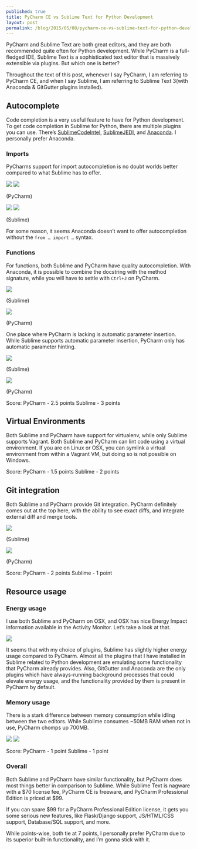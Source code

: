 ```yaml
---
published: true
title: PyCharm CE vs Sublime Text for Python Development
layout: post
permalink: /blog/2015/05/08/pycharm-ce-vs-sublime-text-for-python-development/
---
```

PyCharm and Sublime Text are both great editors, and they are both recommended quite often for Python development. While PyCharm is a full-fledged IDE, Sublime Text is a sophisticated text editor that is massively extensible via plugins. But which one is better?

Throughout the text of this post, whenever I say PyCharm, I am referring to PyCharm CE, and when I say Sublime, I am referring to Sublime Text 3(with Anaconda & GitGutter plugins installed).

## Autocomplete

Code completion is a very useful feature to have for Python development. To get code completion in Sublime for Python, there are multiple plugins you can use. There’s [SublimeCodeIntel](https://packagecontrol.io/packages/SublimeCodeIntel), [SublimeJEDI](https://packagecontrol.io/packages/Jedi%20-%20Python%20autocompletion), and [Anaconda](https://packagecontrol.io/packages/Anaconda). I personally prefer Anaconda.

### Imports

PyCharms support for import autocompletion is no doubt worlds better compared to what Sublime has to offer.

![](http://i.imgur.com/3cTpiTR.png?1)
![](http://i.imgur.com/ToD67A2.png?1)


(PyCharm)

![](http://i.imgur.com/otrssoy.png?1)
![](http://i.imgur.com/fuejKGj.png?1)


(Sublime)

For some reason, it seems Anaconda doesn’t want to offer autocompletion without the `from … import …` syntax.

### Functions

For functions, both Sublime and PyCharm have quality autocompletion. With Anaconda, it is possible to combine the docstring with the method signature, while you will have to settle with `Ctrl+J` on PyCharm.

![](http://i.imgur.com/3UIR7On.png?1)


(Sublime)

![](http://i.imgur.com/3eh4InA.png?1)


(PyCharm)

One place where PyCharm is lacking is automatic parameter insertion. While Sublime supports automatic parameter insertion, PyCharm only has automatic parameter hinting.

![](http://media.giphy.com/media/3o85xJK7YcHcb6Fz0Y/giphy.gif)


(Sublime)

![](http://media.giphy.com/media/3o85xI1eqrPPgJkZna/giphy.gif)


(PyCharm)


Score:
PyCharm - 2.5 points
Sublime - 3 points

## Virtual Environments

Both Sublime and PyCharm have support for virtualenv, while only Sublime supports Vagrant. Both Sublime and PyCharm can lint code using a virtual environment. If you are on Linux or OSX, you can symlink a virtual environment from within a Vagrant VM, but doing so is not possible on Windows.


Score:
PyCharm - 1.5 points
Sublime - 2 points

## Git integration

Both Sublime and PyCharm provide Git integration. PyCharm definitely comes out at the top here, with the ability to see exact diffs, and integrate external diff and merge tools.

![](http://i.imgur.com/KxTlFB2.png)


(Sublime)

![](http://i.imgur.com/wdczbrb.png?1)


(PyCharm)


Score:
PyCharm - 2 points
Sublime - 1 point

## Resource usage

### Energy usage

I use both Sublime and PyCharm on OSX, and OSX has nice Energy Impact information available in the Activity Monitor. Let’s take a look at that.

![](http://i.imgur.com/PQijxFE.png)


It seems that with my choice of plugins, Sublime has slightly higher energy usage compared to PyCharm. Almost all the plugins that I have installed in Sublime related to Python development are emulating some functionality that PyCharm already provides. Also, GitGutter and Anaconda are the only plugins which have always-running background processes that could elevate energy usage, and the functionality provided by them is present in PyCharm by default.

### Memory usage

There is a stark difference between memory consumption while idling between the two editors. While Sublime consumes ~50MB RAM when not in use, PyCharm chomps up 700MB.

![](http://i.imgur.com/2aj8NgH.png?1)
![](http://i.imgur.com/15jacdL.png)


Score:
PyCharm - 1 point
Sublime - 1 point

### Overall

Both Sublime and PyCharm have similar functionality, but PyCharm does most things better in comparison to Sublime. While Sublime Text is nagware with a $70 license fee, PyCharm CE is freeware, and PyCharm Professional Edition is priced at $99.

If you can spare $99 for a PyCharm Professional Edition license, it gets you some serious new features, like Flask/Django support, JS/HTML/CSS support, Database/SQL support, and more.

While points-wise, both tie at 7 points, I personally prefer PyCharm due to its superior built-in functionality, and I’m gonna stick with it.